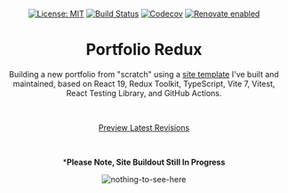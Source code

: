 <div align="center">

[![License: MIT](https://img.shields.io/badge/license-MIT-blue.svg)](https://github.com/dcpesses/portfolio-redux/blob/main/license)
[![Build Status](https://github.com/dcpesses/portfolio-redux/actions/workflows/ci.yml/badge.svg?branch=main)](https://github.com/dcpesses/portfolio-redux/actions)
[![Codecov](https://codecov.io/gh/dcpesses/portfolio-redux/coverage.svg?branch=main)](https://codecov.io/gh/dcpesses/portfolio-redux?branch=main)
[![Renovate enabled](https://img.shields.io/badge/renovate-enabled-brightgreen.svg?logo=renovate)](https://renovatebot.com/)


# Portfolio Redux

Building a new portfolio from "scratch" using a [site template](https://github.com/dcpesses/vite-react-ts-gh/) I've built and maintained, based on React 19, Redux Toolkit, TypeScript, Vite 7, Vitest, React Testing Library, and GitHub Actions.

<br/>



[Preview Latest Revisions](https://dcpesses.github.io/portfolio-redux/)

<br/>


***Please Note, Site Buildout Still In Progress**

![nothing-to-see-here](https://github.com/user-attachments/assets/56178049-e317-4b23-84a0-91a39f61b4c9)



</div>

